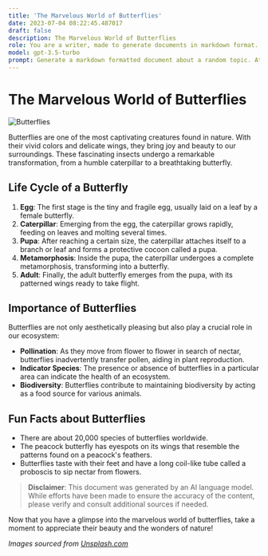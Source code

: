 ```yaml
---
title: 'The Marvelous World of Butterflies'
date: 2023-07-04 08:22:45.487017
draft: false
description: The Marvelous World of Butterflies
role: You are a writer, made to generate documents in markdown format. It is very important that all of the documents you generate are in valid markdown format.
model: gpt-3.5-turbo
prompt: Generate a markdown formatted document about a random topic. At the bottom, include a disclaimer explaining that the document was generated by you. The first line of the document should be the title. Make sure that the entire document is in proper markdown format, using a mix of various tags to make the document visually appealing.
---
```


# The Marvelous World of Butterflies

![Butterflies](https://images.unsplash.com/photo-1491895200222-0fc4a3cfc89f?ixid=MnwxMjA3fDB8MHxzZWFyY2h8MTJ8fGJ1dHRvcmllcyUyMGZvcm1hdHRpbmd8ZW58MHx8MHx8&ixlib=rb-1.2.1&auto=format&fit=crop&w=500&q=60)

Butterflies are one of the most captivating creatures found in nature. With their vivid colors and delicate wings, they bring joy and beauty to our surroundings. These fascinating insects undergo a remarkable transformation, from a humble caterpillar to a breathtaking butterfly. 

## Life Cycle of a Butterfly

1. **Egg**: The first stage is the tiny and fragile egg, usually laid on a leaf by a female butterfly.
2. **Caterpillar**: Emerging from the egg, the caterpillar grows rapidly, feeding on leaves and molting several times.
3. **Pupa**: After reaching a certain size, the caterpillar attaches itself to a branch or leaf and forms a protective cocoon called a pupa.
4. **Metamorphosis**: Inside the pupa, the caterpillar undergoes a complete metamorphosis, transforming into a butterfly.
5. **Adult**: Finally, the adult butterfly emerges from the pupa, with its patterned wings ready to take flight.

## Importance of Butterflies

Butterflies are not only aesthetically pleasing but also play a crucial role in our ecosystem:

- **Pollination**: As they move from flower to flower in search of nectar, butterflies inadvertently transfer pollen, aiding in plant reproduction.
- **Indicator Species**: The presence or absence of butterflies in a particular area can indicate the health of an ecosystem.
- **Biodiversity**: Butterflies contribute to maintaining biodiversity by acting as a food source for various animals.

## Fun Facts about Butterflies

- There are about 20,000 species of butterflies worldwide.
- The peacock butterfly has eyespots on its wings that resemble the patterns found on a peacock's feathers.
- Butterflies taste with their feet and have a long coil-like tube called a proboscis to sip nectar from flowers.

> **Disclaimer**: This document was generated by an AI language model. While efforts have been made to ensure the accuracy of the content, please verify and consult additional sources if needed.

Now that you have a glimpse into the marvelous world of butterflies, take a moment to appreciate their beauty and the wonders of nature!

_Images sourced from [Unsplash.com](https://unsplash.com)_